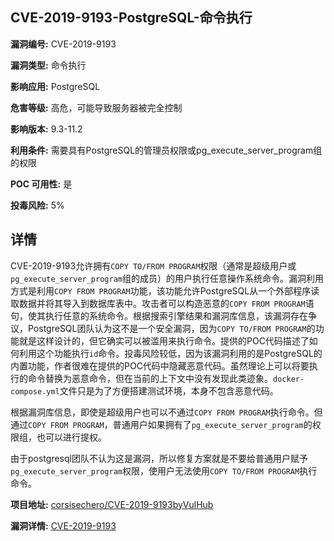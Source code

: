 ## CVE-2019-9193-PostgreSQL-命令执行

**漏洞编号:** CVE-2019-9193

**漏洞类型:** 命令执行

**影响应用:** PostgreSQL

**危害等级:** 高危，可能导致服务器被完全控制

**影响版本:** 9.3-11.2

**利用条件:** 需要具有PostgreSQL的管理员权限或pg_execute_server_program组的权限

**POC 可用性:** 是

**投毒风险:** 5%

## 详情

CVE-2019-9193允许拥有`COPY TO/FROM PROGRAM`权限（通常是超级用户或`pg_execute_server_program`组的成员）的用户执行任意操作系统命令。漏洞利用方式是利用`COPY FROM PROGRAM`功能，该功能允许PostgreSQL从一个外部程序读取数据并将其导入到数据库表中。攻击者可以构造恶意的`COPY FROM PROGRAM`语句，使其执行任意的系统命令。根据搜索引擎结果和漏洞库信息，该漏洞存在争议，PostgreSQL团队认为这不是一个安全漏洞，因为`COPY TO/FROM PROGRAM`的功能就是这样设计的，但它确实可以被滥用来执行命令。提供的POC代码描述了如何利用这个功能执行`id`命令。投毒风险较低，因为该漏洞利用的是PostgreSQL的内置功能，作者很难在提供的POC代码中隐藏恶意代码。虽然理论上可以将要执行的命令替换为恶意命令，但在当前的上下文中没有发现此类迹象。`docker-compose.yml`文件只是为了方便搭建测试环境，本身不包含恶意代码。

根据漏洞库信息，即使是超级用户也可以不通过`COPY FROM PROGRAM`执行命令。但通过`COPY FROM PROGRAM`，普通用户如果拥有了`pg_execute_server_program`的权限组，也可以进行提权。

由于postgresql团队不认为这是漏洞，所以修复方案就是不要给普通用户赋予`pg_execute_server_program`权限，使用户无法使用`COPY TO/FROM PROGRAM`执行命令。

**项目地址:** [corsisechero/CVE-2019-9193byVulHub](https://github.com/corsisechero/CVE-2019-9193byVulHub)

**漏洞详情:** [CVE-2019-9193](https://nvd.nist.gov/vuln/detail/CVE-2019-9193)